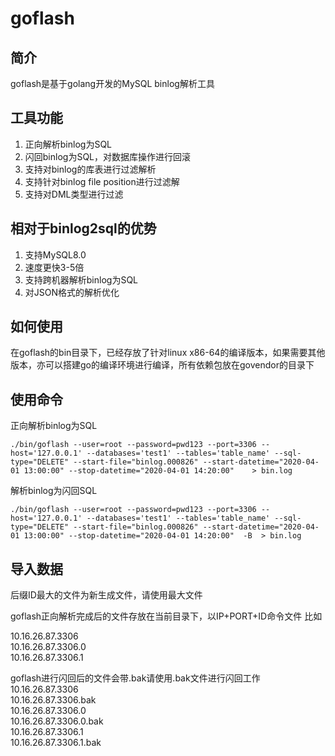 #   goflash

## 简介
goflash是基于golang开发的MySQL binlog解析工具

## 工具功能
1. 正向解析binlog为SQL
2. 闪回binlog为SQL，对数据库操作进行回滚
3. 支持对binlog的库表进行过滤解析
4. 支持针对binlog file position进行过滤解
5. 支持对DML类型进行过滤

## 相对于binlog2sql的优势
1. 支持MySQL8.0
2. 速度更快3-5倍
3. 支持跨机器解析binlog为SQL
4. 对JSON格式的解析优化

## 如何使用
在goflash的bin目录下，已经存放了针对linux x86-64的编译版本，如果需要其他版本，亦可以搭建go的编译环境进行编译，所有依赖包放在govendor的目录下


## 使用命令
正向解析binlog为SQL

`./bin/goflash --user=root --password=pwd123 --port=3306 --host='127.0.0.1' --databases='test1' --tables='table_name' --sql-type="DELETE" --start-file="binlog.000826" --start-datetime="2020-04-01 13:00:00" --stop-datetime="2020-04-01 14:20:00"    > bin.log`

解析binlog为闪回SQL

`./bin/goflash --user=root --password=pwd123 --port=3306 --host='127.0.0.1' --databases='test1' --tables='table_name' --sql-type="DELETE" --start-file="binlog.000826" --start-datetime="2020-04-01 13:00:00" --stop-datetime="2020-04-01 14:20:00"  -B  > bin.log`

## 导入数据

后缀ID最大的文件为新生成文件，请使用最大文件

goflash正向解析完成后的文件存放在当前目录下，以IP+PORT+ID命令文件
比如

10.16.26.87.3306   
10.16.26.87.3306.0   
10.16.26.87.3306.1

goflash进行闪回后的文件会带.bak请使用.bak文件进行闪回工作
10.16.26.87.3306     
10.16.26.87.3306.bak   
10.16.26.87.3306.0   
10.16.26.87.3306.0.bak   
10.16.26.87.3306.1   
10.16.26.87.3306.1.bak  
